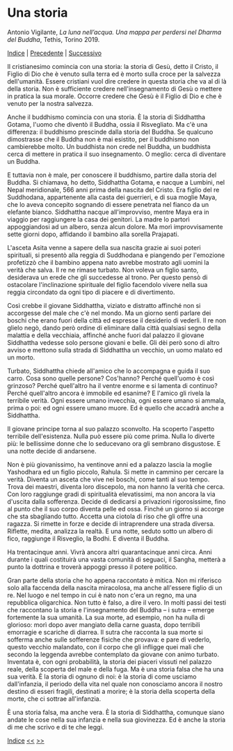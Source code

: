 # Una storia

Antonio Vigilante, _La luna nell’acqua. Una mappa per perdersi nel Dharma del Buddha_, Tethis, Torino 2019.

[Indice](index.md) | [Precedente](una-storia.md) | [Successivo](il-male.md)

Il cristianesimo comincia con una storia: la storia di Gesù, detto il Cristo, il Figlio di Dio che è venuto sulla terra ed è morto sulla croce per la salvezza dell'umanità. Essere cristiani vuol dire credere in questa storia che va al di là della storia. Non è sufficiente credere nell'insegnamento di Gesù o mettere in pratica la sua morale. Occorre credere che Gesù è il Figlio di Dio e che è venuto per la nostra salvezza.

Anche il buddhismo comincia con una storia. È la storia di Siddhattha Gotama, l'uomo che diventò il Buddha, ossia il Risvegliato. Ma c'è una differenza: il buddhismo prescinde dalla storia del Buddha. Se qualcuno dimostrasse che il Buddha non è mai esistito, per il buddhismo non cambierebbe molto. Un buddhista non crede nel Buddha, un buddhista cerca di mettere in pratica il suo insegnamento. O meglio: cerca di diventare un Buddha.

E tuttavia non è male, per conoscere il buddhismo, partire dalla storia del Buddha. Si chiamava, ho detto, Siddhattha Gotama, e nacque a Lumbini, nel Nepal meridionale, 566 anni prima della nascita del Cristo. Era figlio del re Suddhodana, appartenente alla casta dei guerrieri, e di sua moglie Maya, che lo aveva concepito sognando di essere penetrata nel fianco da un elefante bianco. Siddhattha nacque all'improvviso, mentre Maya era in viaggio per raggiungere la casa dei genitori. La madre lo partorì appoggiandosi ad un albero, senza alcun dolore. Ma morì improvvisamente sette giorni dopo, affidando il bambino alla sorella Prajapati.

L'asceta Asita venne a sapere della sua nascita grazie ai suoi poteri spirituali, si presentò alla reggia di Suddhodana e piangendo per l'emozione profetizzò che il bambino appena nato avrebbe mostrato agli uomini la verità che salva. Il re ne rimase turbato. Non voleva un figlio santo, desiderava un erede che gli succedesse al trono. Per questo pensò di ostacolare l'inclinazione spirituale del figlio facendolo vivere nella sua reggia circondato da ogni tipo di piacere e di divertimento.

Così crebbe il giovane Siddhattha, viziato e distratto affinché non si accorgesse del male che c'è nel mondo. Ma un giorno sentì parlare dei boschi che erano fuori della città ed espresse il desiderio di vederli. Il re non glielo negò, dando però ordine di eliminare dalla città qualsiasi segno della malattia e della vecchiaia, affinché anche fuori dal palazzo il giovane Siddhattha vedesse solo persone giovani e belle. Gli dèi però sono di altro avviso e mettono sulla strada di Siddhattha un vecchio, un uomo malato ed un morto.

Turbato, Siddhattha chiede all'amico che lo accompagna e guida il suo carro. Cosa sono quelle persone? Cos'hanno? Perché quell'uomo è così grinzoso? Perché quell'altro ha il ventre enorme e si lamenta di continuo? Perché quell'altro ancora è immobile ed esanime? E l'amico gli rivela la terribile verità. Ogni essere umano invecchia, ogni essere umano si ammala, prima o poi: ed ogni essere umano muore. Ed è quello che accadrà anche a Siddhattha.

Il giovane principe torna al suo palazzo sconvolto. Ha scoperto l'aspetto terribile dell'esistenza. Nulla può essere più come prima. Nulla lo diverte più: le bellissime donne che lo seducevano ora gli sembrano disgustose. E una notte decide di andarsene.

Non è più giovanissimo, ha ventinove anni ed a palazzo lascia la moglie Yashodhara ed un figlio piccolo, Rahula. Si mette in cammino per cercare la verità. Diventa un asceta che vive nei boschi, come tanti al suo tempo. Trova dei maestri, diventa loro discepolo, ma non hanno la verità che cerca. Con loro raggiunge gradi di spiritualità elevatissimi, ma non ancora la via d'uscita dalla sofferenza. Decide di dedicarsi a privazioni rigorosissime, fino al punto che il suo corpo diventa pelle ed ossa. Finché un giorno si accorge che sta sbagliando tutto. Accetta una ciotola di riso che gli offre una ragazza. Si rimette in forze e decide di intraprendere una strada diversa. Riflette, medita, analizza la realtà. E una notte, seduto sotto un albero di fico, raggiunge il Risveglio, la Bodhi. E diventa il Buddha.

Ha trentacinque anni. Vivrà ancora altri quarantacinque anni circa. Anni durante i quali costituirà una vasta comunità di seguaci, il Sangha, metterà a punto la dottrina e troverà appoggi presso il potere politico.

Gran parte della storia che ho appena raccontato è mitica. Non mi riferisco solo alla faccenda della nascita miracolosa, ma anche all'essere figlio di un re. Nel luogo e nel tempo in cui è nato non c'era un regno, ma una repubblica oligarchica. Non tutto è falso, a dire il vero. In molti passi dei testi che raccontano la storia e l'insegnamento del Buddha – i sutra – emerge fortemente la sua umanità. La sua morte, ad esempio, non ha nulla di glorioso: morì dopo aver mangiato della carne guasta, dopo terribili emorragie e scariche di diarrea. Il sutra che racconta la sua morte si sofferma anche sulle sofferenze fisiche che provava: e pare di vederlo, questo vecchio malandato, con il corpo che gli infligge quei mali che secondo la leggenda avrebbe contemplato da giovane con animo turbato. Inventata è, con ogni probabilità, la storia dei piaceri vissuti nel palazzo reale, della scoperta del male e della fuga. Ma è una storia falsa che ha una sua verità. È la storia di ognuno di noi: è la storia di come usciamo dall'infanzia, il periodo della vita nel quale non conosciamo ancora il nostro destino di esseri fragili, destinati a morire; è la storia della scoperta della morte, che ci sottrae all'infanzia.

È una storia falsa, ma anche vera. È la storia di Siddhattha, comunque siano andate le cose nella sua infanzia e nella sua giovinezza. Ed è anche la storia di me che scrivo e di te che leggi.

[Indice](index.md) [<<](nota.md) [>>](il-male.md)

